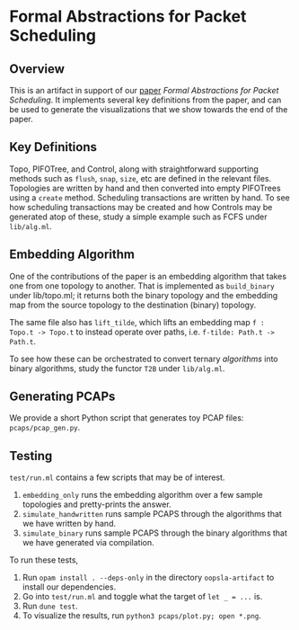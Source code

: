 
# Formal Abstractions for Packet Scheduling


## Overview

This is an artifact in support of our [paper](https://arxiv.org/abs/2211.11659) _Formal Abstractions for Packet Scheduling_.
It implements several key definitions from the paper, and can be used to generate the visualizations that we show towards the end of the paper.


## Key Definitions

Topo, PIFOTree, and Control, along with straightforward supporting methods such as `flush`, `snap`, `size`, etc are defined in the relevant files.
Topologies are written by hand and then converted into empty PIFOTrees using a `create` method.
Scheduling transactions are written by hand.
To see how scheduling transactions may be created and how Controls may be generated atop of these, study a simple example such as FCFS under `lib/alg.ml`.


## Embedding Algorithm

One of the contributions of the paper is an embedding algorithm that takes one from one topology to another.
That is implemented as `build_binary` under lib/topo.ml; it returns both the binary topology and the embedding map from the source topology to the destination (binary) topology.

The same file also has `lift_tilde`, which lifts an embedding map `f : Topo.t -> Topo.t` to instead operate over paths, i.e. `f-tilde: Path.t -> Path.t`.

To see how these can be orchestrated to convert ternary _algorithms_ into binary algorithms, study the functor `T2B` under `lib/alg.ml`.


## Generating PCAPs

We provide a short Python script that generates toy PCAP files: `pcaps/pcap_gen.py`.


## Testing

`test/run.ml` contains a few scripts that may be of interest.
1. `embedding_only` runs the embedding algorithm over a few sample topologies and pretty-prints the answer.
2. `simulate_handwritten` runs sample PCAPS through the algorithms that we have written by hand.
3. `simulate_binary` runs sample PCAPS through the binary algorithms that we have generated via compilation.

To run these tests,
1. Run `opam install . --deps-only` in the directory `oopsla-artifact` to install our dependencies.
2. Go into `test/run.ml` and toggle what the target of `let _ = ...` is.
3. Run `dune test`.
4. To visualize the results, run `python3 pcaps/plot.py; open *.png`.
